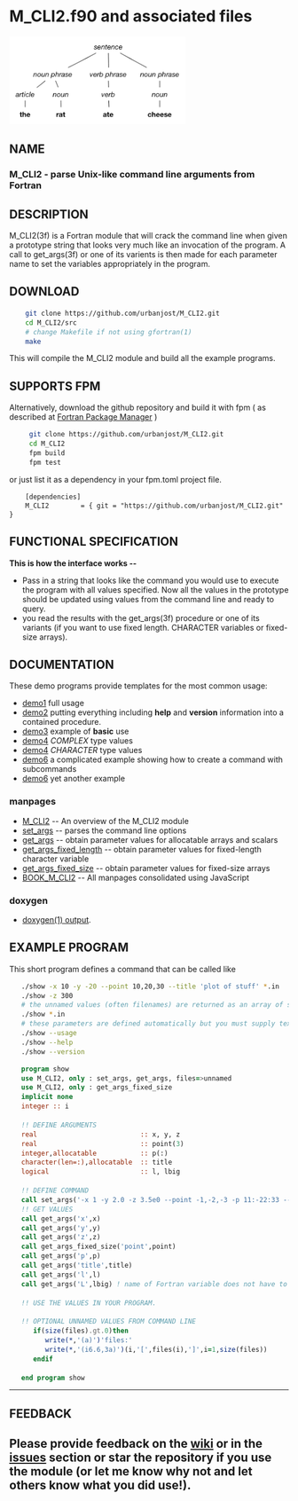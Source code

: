 # M_CLI2.f90 and associated files

![parse](docs/images/parse.png)

## NAME

### M_CLI2 - parse Unix-like command line arguments from Fortran

## DESCRIPTION

   M_CLI2(3f) is a Fortran module that will crack the command line when
   given a prototype string that looks very much like an invocation of
   the program. A call to get_args(3f) or one of its varients is then
   made for each parameter name to set the variables appropriately in
   the program.

## DOWNLOAD
   ```bash
       git clone https://github.com/urbanjost/M_CLI2.git
       cd M_CLI2/src
       # change Makefile if not using gfortran(1)
       make
   ```
   This will compile the M_CLI2 module and build all the example programs.

## SUPPORTS FPM

   Alternatively, download the github repository and build it with
   fpm ( as described at [Fortran Package Manager](https://github.com/fortran-lang/fpm) )

   ```bash
        git clone https://github.com/urbanjost/M_CLI2.git
        cd M_CLI2
        fpm build
        fpm test
   ```

   or just list it as a dependency in your fpm.toml project file.

        [dependencies]
        M_CLI2        = { git = "https://github.com/urbanjost/M_CLI2.git" }

## FUNCTIONAL SPECIFICATION

**This is how the interface works --**

* Pass in a string that looks like the command you would use to execute the program with all values specified.
  Now all the values in the prototype should be updated using values from the command line and ready to query.
* you read the results with the get_args(3f) procedure or one of its variants (if you want to use fixed length.
  CHARACTER variables or fixed-size arrays).


## DOCUMENTATION
These demo programs provide templates for the most common usage:

- [demo1](PROGRAMS/demo1/demo1.f90) full usage
- [demo2](PROGRAMS/demo2/demo2.f90) putting everything including **help** and **version** information into a contained procedure.
- [demo3](PROGRAMS/demo3/demo3.f90) example of **basic** use
- [demo4](PROGRAMS/demo3/demo4.f90) _COMPLEX_ type values
- [demo4](PROGRAMS/demo3/demo5.f90) _CHARACTER_ type values
- [demo6](PROGRAMS/demo6/demo6.f90) a complicated example showing how to create a command with subcommands
- [demo6](PROGRAMS/demo6/demo7.f90) yet another example

### manpages
- [M_CLI2](https://urbanjost.github.io/M_CLI2/M_CLI2.3m_cli2.html)  -- An overview of the M_CLI2 module
- [set_args](https://urbanjost.github.io/M_CLI2/set_args.3m_cli2.html)  -- parses the command line options
- [get_args](https://urbanjost.github.io/M_CLI2/get_args.3m_cli2.html)  -- obtain parameter values for allocatable arrays and scalars
- [get_args_fixed_length](https://urbanjost.github.io/M_CLI2/get_args_fixed_length.3m_cli2.html)  -- obtain parameter values for fixed-length character variable
- [get_args_fixed_size](https://urbanjost.github.io/M_CLI2/get_args_fixed_size.3m_cli2.html)  -- obtain parameter values for fixed-size arrays
- [BOOK_M_CLI2](https://urbanjost.github.io/M_CLI2/BOOK_M_CLI2.html) -- All manpages consolidated using JavaScript

### doxygen

- [doxygen(1) output](https://urbanjost.github.io/M_CLI2/doxygen_out/html/index.html).

## EXAMPLE PROGRAM

This short program defines a command that can be called like

```bash
   ./show -x 10 -y -20 --point 10,20,30 --title 'plot of stuff' *.in
   ./show -z 300
   # the unnamed values (often filenames) are returned as an array of strings
   ./show *.in
   # these parameters are defined automatically but you must supply text for --version to be useful.
   ./show --usage
   ./show --help
   ./show --version
```

```fortran
   program show
   use M_CLI2, only : set_args, get_args, files=>unnamed
   use M_CLI2, only : get_args_fixed_size
   implicit none
   integer :: i

   !! DEFINE ARGUMENTS
   real                          :: x, y, z
   real                          :: point(3)
   integer,allocatable           :: p(:)
   character(len=:),allocatable  :: title
   logical                       :: l, lbig

   !! DEFINE COMMAND
   call set_args('-x 1 -y 2.0 -z 3.5e0 --point -1,-2,-3 -p 11:-22:33 --title "my title" -l F -L F')
   !! GET VALUES
   call get_args('x',x)
   call get_args('y',y)
   call get_args('z',z)
   call get_args_fixed_size('point',point)
   call get_args('p',p)
   call get_args('title',title)
   call get_args('l',l)
   call get_args('L',lbig) ! name of Fortran variable does not have to be the same

   !! USE THE VALUES IN YOUR PROGRAM.

   !! OPTIONAL UNNAMED VALUES FROM COMMAND LINE
      if(size(files).gt.0)then
         write(*,'(a)')'files:'
         write(*,'(i6.6,3a)')(i,'[',files(i),']',i=1,size(files))
      endif

   end program show
```

-------
## FEEDBACK

   Please provide feedback on the
   [wiki](https://github.com/urbanjost/M_CLI2/wiki) or in the
   [__issues__](https://github.com/urbanjost/M_CLI2/issues)
   section or star the repository if you use the module (or let me know
   why not and let others know what you did use!).
-------
